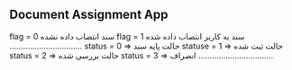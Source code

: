 ## Document Assignment App

flag = 0 سند انتصاب داده نشده
flag = 1 سند به کاربر انتصاب داده شده
................................
status = 0 => حالت پایه سند
statuse = 1 => حالت ثبت شده
status = 2 => حالت بررسی شده
status = 3 => انصراف
.................................